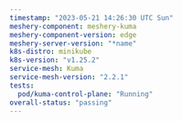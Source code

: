 ```yaml
---
timestamp: "2023-05-21 14:26:30 UTC Sun"
meshery-component: meshery-kuma
meshery-component-version: edge
meshery-server-version: "*name"
k8s-distro: minikube
k8s-version: "v1.25.2"
service-mesh: Kuma
service-mesh-version: "2.2.1"
tests:
  pod/kuma-control-plane: "Running"
overall-status: "passing"
---
```

